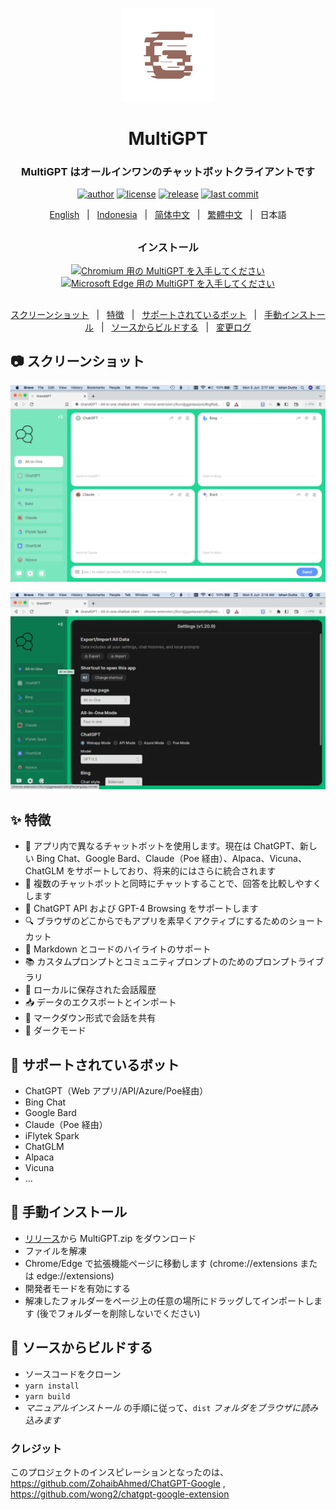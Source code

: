 <p align="center">
    <img src="./src/assets/icon.png" width="150">
</p>

<h1 align="center">MultiGPT</h1>

<div align="center">

### MultiGPT はオールインワンのチャットボットクライアントです

[![author][author-image]][author-url]
[![license][license-image]][license-url]
[![release][release-image]][release-url]
[![last commit][last-commit-image]][last-commit-url]    
    
[English](README.md) &nbsp;&nbsp;|&nbsp;&nbsp; [Indonesia](README_IN.md) &nbsp;&nbsp;|&nbsp;&nbsp; [简体中文](README_ZH-CN.md) &nbsp;&nbsp;|&nbsp;&nbsp; [繁體中文](README_ZH-TW.md) &nbsp;&nbsp;|&nbsp;&nbsp; 日本語

##    
    
### インストール
    
<a href="https://chrome.google.com/webstore/detail"><img src="https://user-images.githubusercontent.com/64502893/231991498-8df6dd63-727c-41d0-916f-c90c15127de3.png" width="200" alt="Chromium 用の MultiGPT を入手してください"></a>
<a href="https://microsoftedge.microsoft.com/addons/detail/"><img src="https://user-images.githubusercontent.com/64502893/231991158-1b54f831-2fdc-43b6-bf9a-f894000e5aa8.png" width="160" alt="Microsoft Edge 用の MultiGPT を入手してください"></a>
    
##

[スクリーンショット](#-スクリーンショット) &nbsp;&nbsp;|&nbsp;&nbsp; [特徴](#-特徴) &nbsp;&nbsp;|&nbsp;&nbsp; [サポートされているボット](#-サポートされているボット) &nbsp;&nbsp;|&nbsp;&nbsp; [手動インストール](#-手動インストール) &nbsp;&nbsp;|&nbsp;&nbsp; [ソースからビルドする](#-ソースからビルドする) &nbsp;&nbsp;|&nbsp;&nbsp; [変更ログ](#-変更ログ)

[author-image]: https://img.shields.io/badge/author-wong2-blue.svg
[author-url]: https://github.com/wong2    
[license-image]: https://img.shields.io/github/license/ishandutta2007/MultiGPT?color=blue
[license-url]: https://github.com/SingularityLabs-ai/MultiGPT/blob/main/LICENSE
[release-image]: https://img.shields.io/github/v/release/ishandutta2007/MultiGPT?color=blue
[release-url]: https://github.com/SingularityLabs-ai/MultiGPT/releases/latest
[last-commit-image]: https://img.shields.io/github/last-commit/ishandutta2007/MultiGPT?label=last%20commit
[last-commit-url]: https://github.com/SingularityLabs-ai/MultiGPT/commits

</div>

##

## 📷 スクリーンショット

![Screenshot](screenshots/light_1280x800.png?raw=true)

![Screenshot (Dark Mode)](screenshots/dark_1280x800.png?raw=true)


## ✨ 特徴

- 🤖 アプリ内で異なるチャットボットを使用します。現在は ChatGPT、新しい Bing Chat、Google Bard、Claude（Poe 経由）、Alpaca、Vicuna、ChatGLM をサポートしており、将来的にはさらに統合されます
- 💬 複数のチャットボットと同時にチャットすることで、回答を比較しやすくします
- 🚀 ChatGPT API および GPT-4 Browsing をサポートします
- 🔍 ブラウザのどこからでもアプリを素早くアクティブにするためのショートカット
- 🎨 Markdown とコードのハイライトのサポート
- 📚 カスタムプロンプトとコミュニティプロンプトのためのプロンプトライブラリ
- 💾 ローカルに保存された会話履歴
- 📥 データのエクスポートとインポート
- 🔗 マークダウン形式で会話を共有
- 🌙 ダークモード

## 🤖 サポートされているボット

* ChatGPT（Web アプリ/API/Azure/Poe経由）
* Bing Chat
* Google Bard
* Claude（Poe 経由）
* iFlytek Spark
* ChatGLM
* Alpaca
* Vicuna
* ...

## 🔧 手動インストール

- [リリース](https://github.com/SingularityLabs-ai/GrandGPT/releases)から MultiGPT.zip をダウンロード
- ファイルを解凍
- Chrome/Edge で拡張機能ページに移動します (chrome://extensions または edge://extensions)
- 開発者モードを有効にする
- 解凍したフォルダーをページ上の任意の場所にドラッグしてインポートします (後でフォルダーを削除しないでください)

## 🔨 ソースからビルドする

- ソースコードをクローン
- `yarn install`
- `yarn build`
- _マニュアルインストール_ の手順に従って、`dist` _フォルダをブラウザに読み込みます_

### クレジット

このプロジェクトのインスピレーションとなったのは、 https://github.com/ZohaibAhmed/ChatGPT-Google , https://github.com/wong2/chatgpt-google-extension
